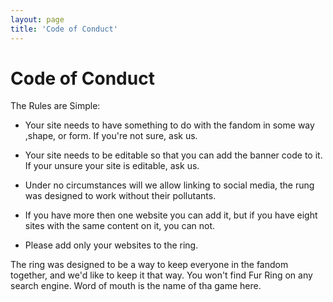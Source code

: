 ```yaml
---
layout: page
title: 'Code of Conduct'
---
```


# Code of Conduct

The Rules are Simple:

* Your site needs to have something to do with the fandom in some way ,shape, or form. If you're not sure, ask us.

* Your site needs to be editable so that you can add the banner code to it. If your unsure your site is editable, ask us.

* Under no circumstances will we allow linking to social media, the rung was designed to work without their pollutants.

* If you have more then one website you can add it, but if you have eight sites with the same content on it, you can not.

* Please add only your websites to the ring.


The ring was designed to be a way to keep everyone in the fandom together, and we'd like to keep it that way. You won't find Fur Ring on any search engine. Word of mouth is the name of tha game here.
